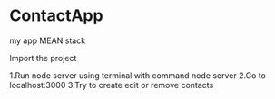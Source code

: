 # ContactApp
my app MEAN stack

Import the project

1.Run node server using terminal with command node server
2.Go to localhost:3000
3.Try to create edit or remove contacts
